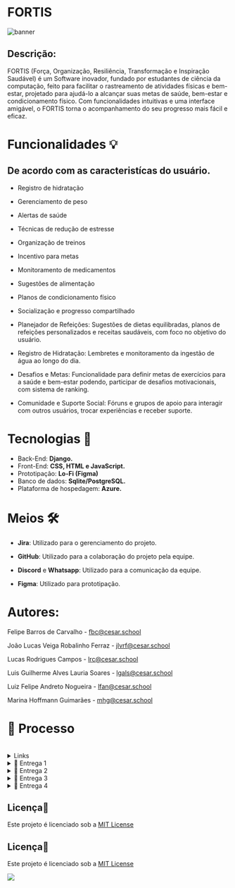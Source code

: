 # FORTIS

![banner](https://github.com/user-attachments/assets/759240ee-e3f1-4af8-9e58-f626e634feb3)

## Descrição:

FORTIS (Força, Organização, Resiliência, Transformação e Inspiração Saudável) é um Software inovador, fundado por estudantes de ciência da computação, feito para facilitar o rastreamento de atividades físicas e bem-estar, projetado para ajudá-lo a alcançar suas metas de saúde, bem-estar e condicionamento físico. Com funcionalidades intuitivas e uma interface amigável, o FORTIS torna o acompanhamento do seu progresso mais fácil e eficaz.

# Funcionalidades 💡
## De acordo com as caracteristícas do usuário.

- Registro de hidratação
- Gerenciamento de peso
- Alertas de saúde
- Técnicas de redução de estresse
- Organização de treinos
- Incentivo para metas
- Monitoramento de medicamentos
- Sugestões de alimentação
- Planos de condicionamento físico
- Socialização e progresso compartilhado
  
- Planejador de Refeições: Sugestões de dietas equilibradas, planos de refeições personalizados e receitas saudáveis, com foco no objetivo do usuário.

- Registro de Hidratação: Lembretes e monitoramento da ingestão de água ao longo do dia.

- Desafios e Metas: Funcionalidade para definir metas de exercícios para a saúde e bem-estar podendo, participar de desafios motivacionais, com sistema de ranking.

- Comunidade e Suporte Social: Fóruns e grupos de apoio para interagir com outros usuários, trocar experiências e receber suporte.

# Tecnologias 👾

- Back-End: **Django.** 
- Front-End: **CSS, HTML e JavaScript.**
- Prototipação: **Lo-Fi (Figma)**
- Banco de dados: **Sqlite/PostgreSQL.**
- Plataforma de hospedagem: **Azure.**

# Meios 🛠

- **Jira**: Utilizado para o gerenciamento do projeto.
- **GitHub**: Utilizado para a colaboração do projeto pela equipe.
- **Discord** e **Whatsapp**: Utilizado para a comunicação da equipe.

- **Figma**: Utilizado para prototipação.

# Autores:

Felipe Barros de Carvalho - fbc@cesar.school

João Lucas Veiga Robalinho Ferraz - jlvrf@cesar.school

Lucas Rodrigues Campos - lrc@cesar.school

Luis Guilherme Alves Lauria Soares - lgals@cesar.school

Luiz Felipe Andreto Nogueira - lfan@cesar.school

Marina Hoffmann Guimarães - mhg@cesar.school

# 🔨 Processo
<br>

<details>
<summary>Links</summary>
<br>
<p style="text-align: center; text-decoration: none;">
  <a href="https://cesar-team-mvy0zfzu.atlassian.net/jira/software/projects/SCRUM/boards/1" style="text-decoration: none;">
    <span>🔗 Jira</span>
  </a>
</p>
<p style="text-align: center; text-decoration: none;">
  <a href="https://www.figma.com/design/Vo7Jd6HeI0TCrXF3rnj5kF/FORTIS?node-id=0-1&t=AL28ZR4ofulLp0Oe-1" style="text-decoration: none;">
    <span>🔗 Figma</span>
  </a>
</p>
</details>

<details>
<summary>📧 Entrega 1</summary>

<br>

### 📄 Jira Backlog

  <img src="https://github.com/user-attachments/assets/79e0bcd9-bda3-42ff-96be-403f839acebc" alt="Repository Size">

<br>

### 📄 Jira Board 

  <img src="https://github.com/user-attachments/assets/b70c943d-c53d-4f7c-a3f6-7094c42383ee" alt="Repository Size">

<br>

### 📄 Prototipação Lo-Fi

<p style="text-align: center; text-decoration: none;">
  <a href="https://www.figma.com/design/Vo7Jd6HeI0TCrXF3rnj5kF/FORTIS?node-id=0-1&t=AL28ZR4ofulLp0Oe-1" style="text-decoration: none;">
    <span>🔗 Figma</span>
  </a>
</p>

<br>

### 🎥 Screencast do Protótipo

<p style="text-align: center; text-decoration: none;">
  <a href="https://www.youtube.com/watch?v=jbUr2RtJgOg" style="text-decoration: none;">
    <span>🔗 Screencast do protótipo Lo-Fi (1)</span>
  </a>
</p>

<br>
</details>

<details>
<summary>📧 Entrega 2</summary>

<br>

### 📄 Jira Backlog

  <img src="https://github.com/user-attachments/assets/fe560be9-f2c4-46d9-9b24-1e2372f760df" alt="Repository Size">
  <br>

### 📄 Jira sprint 2 

  <img src="(https://github.com/user-attachments/assets/65b4f820-fdff-4e0d-9c93-7a1e5b9e3b0e" alt="Repository Size">

<br>
<br>

### 🎥 Screencast do sistema

<p style="text-align: center; text-decoration: none;">
  <a href="https://www.youtube.com/watch?v=F6OezYXLEes" style="text-decoration: none;">
    <span>🔗 Screencast do uso do sistema)</span>
  </a>
</p>

<br>
</details>


<details>
<summary>📧 Entrega 3</summary>
</details>

<details>
<summary>📧 Entrega 4</summary>
</details>

## Licença📃
Este projeto é licenciado sob a [MIT License](https://opensource.org/licenses/MIT)

## Licença📃
Este projeto é licenciado sob a [MIT License](https://opensource.org/licenses/MIT) 

[![](https://img.shields.io/github/license/sourcerer-io/hall-of-fame.svg?colorB=ff0000)](https://github.com/sourcerer-io/hall-of-fame/blob/master/LICENSE.md)
